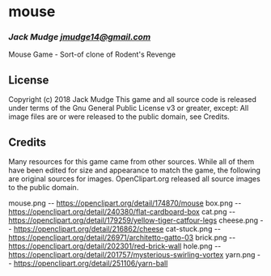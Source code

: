 # mouse
### _Jack Mudge <jmudge14@gmail.com>_

Mouse Game - Sort-of clone of Rodent's Revenge

## License

Copyright (c) 2018 Jack Mudge 
This game and all source code is released under terms of the Gnu General Public License v3 or greater, except:
All image files are or were released to the public domain, see Credits.

## Credits

Many resources for this game came from other sources. While all of them have been edited for size and appearance to match the game, the following are original sources for images. OpenClipart.org released all source images to the public domain.

mouse.png -- https://openclipart.org/detail/174870/mouse
box.png -- https://openclipart.org/detail/240380/flat-cardboard-box
cat.png -- https://openclipart.org/detail/179259/yellow-tiger-catfour-legs
cheese.png -- https://openclipart.org/detail/216862/cheese
cat-stuck.png -- https://openclipart.org/detail/26971/architetto-gatto-03
brick.png -- https://openclipart.org/detail/202301/red-brick-wall
hole.png -- https://openclipart.org/detail/201757/mysterious-swirling-vortex
yarn.png -- https://openclipart.org/detail/251106/yarn-ball
